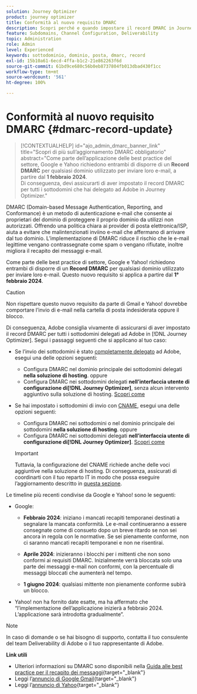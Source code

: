 ```yaml
---
solution: Journey Optimizer
product: journey optimizer
title: Conformità al nuovo requisito DMARC
description: Scopri perché e quando impostare il record DMARC in Journey Optimizer
feature: Subdomains, Channel Configuration, Deliverability
topic: Administration
role: Admin
level: Experienced
keywords: sottodominio, dominio, posta, dmarc, record
exl-id: 15b10a61-6ecd-4ffa-b1c2-21e862263f6d
source-git-commit: 61bd9ce680c56b0eb8737804fb013dbad430f1cc
workflow-type: tm+mt
source-wordcount: '561'
ht-degree: 100%

---
```


# Conformità al nuovo requisito DMARC {#dmarc-record-update}

>[!CONTEXTUALHELP]
>id="ajo_admin_dmarc_banner_link"
>title="Scopri di più sull’aggiornamento DMARC obbligatorio"
>abstract="Come parte dell’applicazione delle best practice del settore, Google e Yahoo richiedono entrambi di disporre di un **Record DMARC** per qualsiasi dominio utilizzato per inviare loro e-mail, a partire dal **1 febbraio 2024**.<br>Di conseguenza, devi assicurarti di aver impostato il record DMARC per tutti i sottodomini che hai delegato ad Adobe in Journey Optimizer."

DMARC (Domain-based Message Authentication, Reporting, and Conformance) è un metodo di autenticazione e-mail che consente ai proprietari del dominio di proteggere il proprio dominio da utilizzi non autorizzati. Offrendo una politica chiara ai provider di posta elettronica/ISP, aiuta a evitare che malintenzionati inviino e-mail che affermano di arrivare dal tuo dominio. L’implementazione di DMARC riduce il rischio che le e-mail legittime vengano contrassegnate come spam o vengano rifiutate, inoltre migliora il recapito dei messaggi e-mail.

Come parte delle best practice di settore, Google e Yahoo! richiedono entrambi di disporre di un **Record DMARC** per qualsiasi dominio utilizzato per inviare loro e-mail. Questo nuovo requisito si applica a partire dal **1° febbraio 2024**.

>[!CAUTION]
>
>Non rispettare questo nuovo requisito da parte di Gmail e Yahoo! dovrebbe comportare l’invio di e-mail nella cartella di posta indesiderata oppure il blocco.

Di conseguenza, Adobe consiglia vivamente di assicurarsi di aver impostato il record DMARC per tutti i sottodomini delegati ad Adobe in [!DNL Journey Optimizer]. Segui i passaggi seguenti che si applicano al tuo caso:

* Se l’invio dei sottodomini è stato [completamente delegato](delegate-subdomain.md#full-subdomain-delegation) ad Adobe, esegui una delle opzioni seguenti:

   * Configura DMARC nel dominio principale dei sottodomini delegati **nella soluzione di hosting**.
oppure
   * Configura DMARC nei sottodomini delegati **nell’interfaccia utente di configurazione di[!DNL Journey Optimizer]**, senza alcun intervento aggiuntivo sulla soluzione di hosting. [Scopri come](dmarc-record.md#implement-dmarc)

* Se hai impostato i sottodomini di invio con [CNAME](delegate-subdomain.md#cname-subdomain-delegation), esegui una delle opzioni seguenti:

   * Configura DMARC nei sottodomini o nel dominio principale dei sottodomini **nella soluzione di hosting**.
oppure
   * Configura DMARC nei sottodomini delegati **nell’interfaccia utente di configurazione di[!DNL Journey Optimizer]**. [Scopri come](dmarc-record.md#implement-dmarc)

  >[!IMPORTANT]
  >
  >Tuttavia, la configurazione del CNAME richiede anche delle voci aggiuntive nella soluzione di hosting. Di conseguenza, assicurati di coordinarti con il tuo reparto IT in modo che possa eseguire l’aggiornamento descritto in [questa sezione](dmarc-record.md#implement-dmarc).

Le timeline più recenti condivise da Google e Yahoo! sono le seguenti:

* Google:

   * **Febbraio 2024**: iniziano i mancati recapiti temporanei destinati a segnalare la mancata conformità. Le e-mail continueranno a essere consegnate come di consueto dopo un breve ritardo se non sei ancora in regola con le normative. Se sei pienamente conforme, non ci saranno mancati recapiti temporanei e non ne risentirai.

   * **Aprile 2024**: inizieranno i blocchi per i mittenti che non sono conformi ai requisiti DMARC. Inizialmente verrà bloccata solo una parte dei messaggi e-mail non conformi, con la percentuale di messaggi bloccati che aumenterà nel tempo.

   * **1 giugno 2024**: qualsiasi mittente non pienamente conforme subirà un blocco.

* Yahoo! non ha fornito date esatte, ma ha affermato che “l’implementazione dell’applicazione inizierà a febbraio 2024. L’applicazione sarà introdotta gradualmente”.

>[!NOTE]
>
>In caso di domande o se hai bisogno di supporto, contatta il tuo consulente del team Deliverability di Adobe o il tuo rappresentante di Adobe.

**Link utili**

* Ulteriori informazioni su DMARC sono disponibili nella [Guida alle best practice per il recapito dei messaggi](https://experienceleague.adobe.com/docs/deliverability-learn/deliverability-best-practice-guide/additional-resources/technotes/implement-dmarc.html?lang=it#about){target="_blank"}
* Leggi l’[annuncio di Google Gmail](https://blog.google/products/gmail/gmail-security-authentication-spam-protection/){target="_blank"}
* Leggi l’[annuncio di Yahoo](https://blog.postmaster.yahooinc.com/post/730172167494483968/more-secure-less-spam){target="_blank"}

<!--Find more guidance about these changes in the [Deliverability Best Practice Guide]-->
